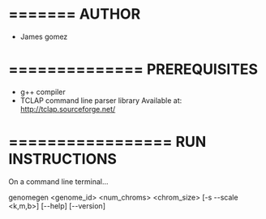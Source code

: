 =======
AUTHOR
=======
- James gomez


==============
PREREQUISITES
==============
- g++ compiler
- TCLAP command line parser library
	Available at: http://tclap.sourceforge.net/


=================
RUN INSTRUCTIONS
=================
On a command line terminal...

genomegen <genome_id> <num_chroms> <chrom_size> [-s --scale <k,m,b>] [--help] [--version]

